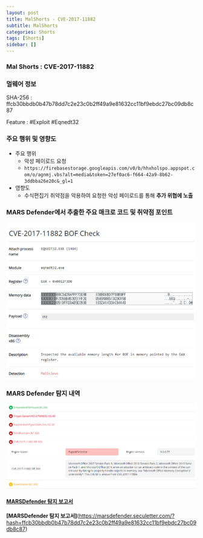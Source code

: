 ```yaml
---
layout: post
title: MalShorts - CVE-2017-11882
subtitle: MalShorts
categories: Shorts
tags: [Shorts]
sidebar: []
---
```

### Mal Shorts : CVE-2017-11882

### **멀웨어 정보**

SHA-256 : ffcb30bbdb0b47b78dd7c2e23c0b2ff49a9e81632cc11bf9ebdc27bc09db8c87

Feature : #Exploit #Eqnedt32



### 주요 행위 및 영향도

- 주요 행위
    - 악성 페이로드 요청
    - `https://firebasestorage.googleapis.com/v0/b/hhxholspo.appspot.com/o/agnmj.vbs?alt=media&token=27ef0ac6-f664-42a9-8b62-3ddbba26e20c&_gl=1`
- 영향도
    - 수식편집기 취약점을 악용하여 요청한 악성 페이로드를 통해 **추가 위협에 노출**



### **MARS Defender에서 추출한 주요 매크로 코드 및 취약점 포인트**

![image-20230918-052249.png](/assets/images/MalShorts-CVE-2017-11882/image-20230918-052249.png)


### **MARS Defender 탐지 내역**

![image-20230918-052354.png](/assets/images/MalShorts-CVE-2017-11882/image-20230918-052354.png)
#### [MARSDefender 탐지 보고서](https://marsdefender.seculetter.com/?hash=ffcb30bbdb0b47b78dd7c2e23c0b2ff49a9e81632cc11bf9ebdc27bc09db8c87)

**[MARSDefender 탐지 보고서]**(https://marsdefender.seculetter.com/?hash=ffcb30bbdb0b47b78dd7c2e23c0b2ff49a9e81632cc11bf9ebdc27bc09db8c87)